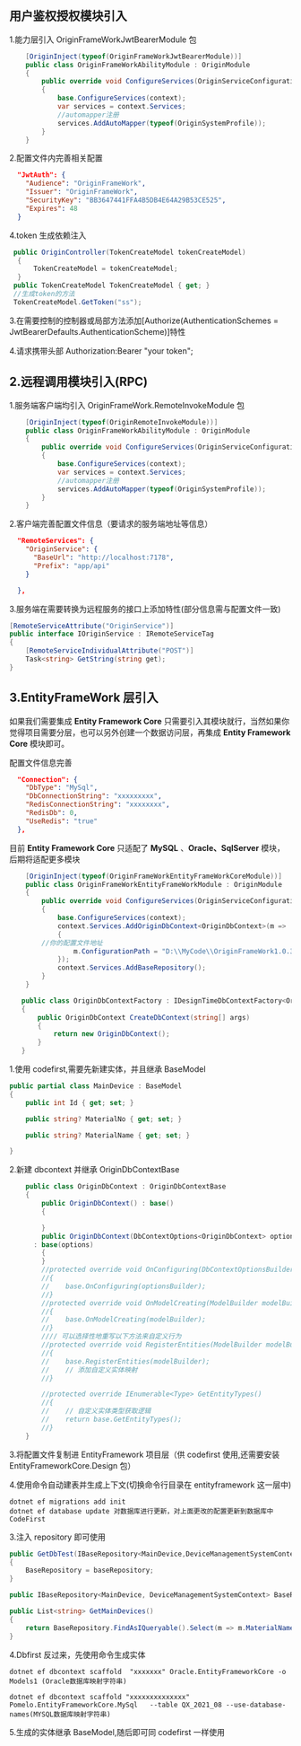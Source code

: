 ## 用户鉴权授权模块引入

1.能力层引入 OriginFrameWorkJwtBearerModule 包

```csharp
    [OriginInject(typeof(OriginFrameWorkJwtBearerModule))]
    public class OriginFrameWorkAbilityModule : OriginModule
    {
        public override void ConfigureServices(OriginServiceConfigurationContext context)
        {
            base.ConfigureServices(context);
            var services = context.Services;
            //automapper注册
            services.AddAutoMapper(typeof(OriginSystemProfile));
        }
    }
```

2.配置文件内完善相关配置

```json
  "JwtAuth": {
    "Audience": "OriginFrameWork",
    "Issuer": "OriginFrameWork",
    "SecurityKey": "BB3647441FFA4B5DB4E64A29B53CE525",
    "Expires": 48
  }
```

4.token 生成依赖注入

```csharp
 public OriginController(TokenCreateModel tokenCreateModel)
  {
      TokenCreateModel = tokenCreateModel;
  }
 public TokenCreateModel TokenCreateModel { get; }
 //生成token的方法
 TokenCreateModel.GetToken("ss");
```

3.在需要控制的控制器或局部方法添加[Authorize(AuthenticationSchemes = JwtBearerDefaults.AuthenticationScheme)]特性

4.请求携带头部 Authorization:Bearer "your token";

## 2.远程调用模块引入(RPC)

1.服务端客户端均引入 OriginFrameWork.RemoteInvokeModule 包

```csharp
    [OriginInject(typeof(OriginRemoteInvokeModule))]
    public class OriginFrameWorkAbilityModule : OriginModule
    {
        public override void ConfigureServices(OriginServiceConfigurationContext context)
        {
            base.ConfigureServices(context);
            var services = context.Services;
            //automapper注册
            services.AddAutoMapper(typeof(OriginSystemProfile));
        }
    }
```

2.客户端完善配置文件信息（要请求的服务端地址等信息）

```json
  "RemoteServices": {
    "OriginService": {
      "BaseUrl": "http://localhost:7178",
      "Prefix": "app/api"
    }

  },
```

3.服务端在需要转换为远程服务的接口上添加特性(部分信息需与配置文件一致)

```csharp
[RemoteServiceAttribute("OriginService")]
public interface IOriginService : IRemoteServiceTag
{
    [RemoteServiceIndividualAttribute("POST")]
    Task<string> GetString(string get);
}
```

## 3.EntityFrameWork 层引入

如果我们需要集成 **Entity Framework Core** 只需要引入其模块就行，当然如果你觉得项目需要分层，也可以另外创建一个数据访问层，再集成 **Entity Framework Core** 模块即可。

配置文件信息完善

```json
  "Connection": {
    "DbType": "MySql",
    "DbConnectionString": "xxxxxxxxx",
    "RedisConnectionString": "xxxxxxxx",
    "RedisDb": 0,
    "UseRedis": "true"
  },
```

目前 **Entity Framework Core** 只适配了 **MySQL** 、**Oracle、SqlServer** 模块，后期将适配更多模块

```csharp
    [OriginInject(typeof(OriginFrameWorkEntityFrameWorkCoreModule))]
    public class OriginFrameWorkEntityFrameWorkModule : OriginModule
    {
        public override void ConfigureServices(OriginServiceConfigurationContext context)
        {
            base.ConfigureServices(context);
            context.Services.AddOriginDbContext<OriginDbContext>(m =>
            {
		//你的配置文件地址
                m.ConfigurationPath = "D:\\MyCode\\OriginFrameWork1.0.3\\OriginFrameWork.API\\appsettings.json";
            });
            context.Services.AddBaseRepository();
        }
    }
```

```csharp
   public class OriginDbContextFactory : IDesignTimeDbContextFactory<OriginDbContext>
   {
       public OriginDbContext CreateDbContext(string[] args)
       {
           return new OriginDbContext();
       }
   }
```

1.使用 codefirst,需要先新建实体，并且继承 BaseModel

```csharp
public partial class MainDevice : BaseModel
{
    public int Id { get; set; }

    public string? MaterialNo { get; set; }

    public string? MaterialName { get; set; }

}
```

2.新建 dbcontext 并继承 OriginDbContextBase

```csharp
    public class OriginDbContext : OriginDbContextBase
    {
        public OriginDbContext() : base()
        {

        }
        public OriginDbContext(DbContextOptions<OriginDbContext> options)
      : base(options)
        {
        }
        //protected override void OnConfiguring(DbContextOptionsBuilder optionsBuilder)
        //{
        //    base.OnConfiguring(optionsBuilder);
        //}
        //protected override void OnModelCreating(ModelBuilder modelBuilder)
        //{
        //    base.OnModelCreating(modelBuilder);
        //}
        //// 可以选择性地重写以下方法来自定义行为
        //protected override void RegisterEntities(ModelBuilder modelBuilder)
        //{
        //    base.RegisterEntities(modelBuilder);
        //    // 添加自定义实体映射
        //}

        //protected override IEnumerable<Type> GetEntityTypes()
        //{
        //    // 自定义实体类型获取逻辑
        //    return base.GetEntityTypes();
        //}
    }
```

3.将配置文件复制进 EntityFramework 项目层（供 codefirst 使用,还需要安装 EntityFrameworkCore.Design 包）

4.使用命令自动建表并生成上下文(切换命令行目录在 entityframework 这一层中)

```shell
dotnet ef migrations add init
dotnet ef database update 对数据库进行更新，对上面更改的配置更新到数据库中CodeFirst

```

3.注入 repository 即可使用

```csharp
public GetDbTest(IBaseRepository<MainDevice,DeviceManagementSystemContext> baseRepository)
{
    BaseRepository = baseRepository;
}

public IBaseRepository<MainDevice, DeviceManagementSystemContext> BaseRepository { get; }

public List<string> GetMainDevices()
{
    return BaseRepository.FindAsIQueryable().Select(m => m.MaterialName).ToList();
}
```

4.Dbfirst 反过来，先使用命令生成实体

```shell
dotnet ef dbcontext scaffold  "xxxxxxx" Oracle.EntityFrameworkCore -o Models1 (Oracle数据库映射字符串)

dotnet ef dbcontext scaffold "xxxxxxxxxxxxxx" Pomelo.EntityFrameworkCore.MySql   --table QX_2021_08 --use-database-names(MYSQL数据库映射字符串)
```

5.生成的实体继承 BaseModel,随后即可同 codefirst 一样使用
